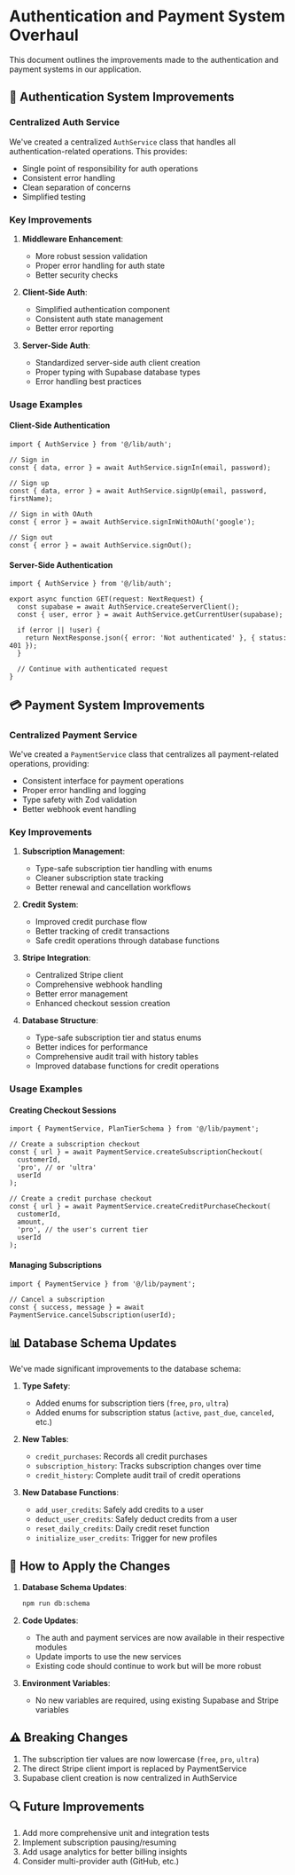 # Authentication and Payment System Overhaul

This document outlines the improvements made to the authentication and payment systems in our application.

## 🔑 Authentication System Improvements

### Centralized Auth Service

We've created a centralized `AuthService` class that handles all authentication-related operations. This provides:

- Single point of responsibility for auth operations
- Consistent error handling
- Clean separation of concerns
- Simplified testing

### Key Improvements

1. **Middleware Enhancement**: 
   - More robust session validation
   - Proper error handling for auth state
   - Better security checks

2. **Client-Side Auth**:
   - Simplified authentication component
   - Consistent auth state management
   - Better error reporting

3. **Server-Side Auth**:
   - Standardized server-side auth client creation
   - Proper typing with Supabase database types
   - Error handling best practices

### Usage Examples

#### Client-Side Authentication

```tsx
import { AuthService } from '@/lib/auth';

// Sign in
const { data, error } = await AuthService.signIn(email, password);

// Sign up
const { data, error } = await AuthService.signUp(email, password, firstName);

// Sign in with OAuth
const { error } = await AuthService.signInWithOAuth('google');

// Sign out
const { error } = await AuthService.signOut();
```

#### Server-Side Authentication

```tsx
import { AuthService } from '@/lib/auth';

export async function GET(request: NextRequest) {
  const supabase = await AuthService.createServerClient();
  const { user, error } = await AuthService.getCurrentUser(supabase);
  
  if (error || !user) {
    return NextResponse.json({ error: 'Not authenticated' }, { status: 401 });
  }
  
  // Continue with authenticated request
}
```

## 💳 Payment System Improvements

### Centralized Payment Service

We've created a `PaymentService` class that centralizes all payment-related operations, providing:

- Consistent interface for payment operations
- Proper error handling and logging
- Type safety with Zod validation
- Better webhook event handling

### Key Improvements

1. **Subscription Management**:
   - Type-safe subscription tier handling with enums
   - Cleaner subscription state tracking
   - Better renewal and cancellation workflows

2. **Credit System**:
   - Improved credit purchase flow
   - Better tracking of credit transactions
   - Safe credit operations through database functions

3. **Stripe Integration**:
   - Centralized Stripe client
   - Comprehensive webhook handling
   - Better error management
   - Enhanced checkout session creation

4. **Database Structure**:
   - Type-safe subscription tier and status enums
   - Better indices for performance
   - Comprehensive audit trail with history tables
   - Improved database functions for credit operations

### Usage Examples

#### Creating Checkout Sessions

```tsx
import { PaymentService, PlanTierSchema } from '@/lib/payment';

// Create a subscription checkout
const { url } = await PaymentService.createSubscriptionCheckout(
  customerId,
  'pro', // or 'ultra'
  userId
);

// Create a credit purchase checkout
const { url } = await PaymentService.createCreditPurchaseCheckout(
  customerId,
  amount,
  'pro', // the user's current tier
  userId
);
```

#### Managing Subscriptions

```tsx
import { PaymentService } from '@/lib/payment';

// Cancel a subscription
const { success, message } = await PaymentService.cancelSubscription(userId);
```

## 📊 Database Schema Updates

We've made significant improvements to the database schema:

1. **Type Safety**:
   - Added enums for subscription tiers (`free`, `pro`, `ultra`)
   - Added enums for subscription status (`active`, `past_due`, `canceled`, etc.)

2. **New Tables**:
   - `credit_purchases`: Records all credit purchases
   - `subscription_history`: Tracks subscription changes over time
   - `credit_history`: Complete audit trail of credit operations

3. **New Database Functions**:
   - `add_user_credits`: Safely add credits to a user
   - `deduct_user_credits`: Safely deduct credits from a user
   - `reset_daily_credits`: Daily credit reset function
   - `initialize_user_credits`: Trigger for new profiles

## 🚀 How to Apply the Changes

1. **Database Schema Updates**:
   ```bash
   npm run db:schema
   ```

2. **Code Updates**:
   - The auth and payment services are now available in their respective modules
   - Update imports to use the new services
   - Existing code should continue to work but will be more robust

3. **Environment Variables**:
   - No new variables are required, using existing Supabase and Stripe variables

## ⚠️ Breaking Changes

1. The subscription tier values are now lowercase (`free`, `pro`, `ultra`)
2. The direct Stripe client import is replaced by PaymentService
3. Supabase client creation is now centralized in AuthService

## 🔍 Future Improvements

1. Add more comprehensive unit and integration tests
2. Implement subscription pausing/resuming
3. Add usage analytics for better billing insights
4. Consider multi-provider auth (GitHub, etc.) 
